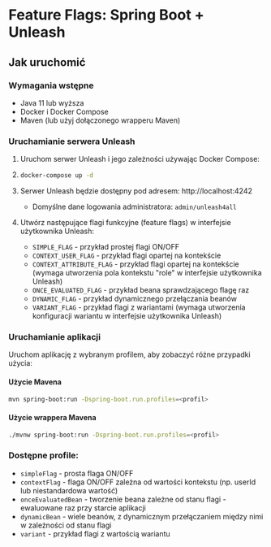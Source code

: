 # Feature Flags: Spring Boot \+ Unleash

## Jak uruchomić

### Wymagania wstępne

* Java 11 lub wyższa
* Docker i Docker Compose
* Maven (lub użyj dołączonego wrapperu Maven)

### Uruchamianie serwera Unleash

1. Uruchom serwer Unleash i jego zależności używając Docker Compose:
   
2. ```bash
   docker-compose up -d
   ```

2. Serwer Unleash będzie dostępny pod adresem: http://localhost:4242
   - Domyślne dane logowania administratora: `admin/unleash4all`
3. Utwórz następujące flagi funkcyjne (feature flags) w interfejsie użytkownika Unleash:
   - `SIMPLE_FLAG` - przykład prostej flagi ON/OFF
   - `CONTEXT_USER_FLAG` - przykład flagi opartej na kontekście
   - `CONTEXT_ATTRIBUTE_FLAG` - przykład flagi opartej na kontekście (wymaga utworzenia pola kontekstu "role" w interfejsie użytkownika Unleash)
   - `ONCE_EVALUATED_FLAG` - przykład beana sprawdzającego flagę raz
   - `DYNAMIC_FLAG` - przykład dynamicznego przełączania beanów
   - `VARIANT_FLAG` - przykład flagi z wariantami (wymaga utworzenia konfiguracji wariantu w interfejsie użytkownika Unleash)

### Uruchamianie aplikacji

Uruchom aplikację z wybranym profilem, aby zobaczyć różne przypadki użycia:

#### Użycie Mavena  
```bash
mvn spring-boot:run -Dspring-boot.run.profiles=<profil>
```

#### Użycie wrappera Mavena
```bash
./mvnw spring-boot:run -Dspring-boot.run.profiles=<profil>
```

### Dostępne profile:

- `simpleFlag` - prosta flaga ON/OFF
- `contextFlag` - flaga ON/OFF zależna od wartości kontekstu (np. userId lub niestandardowa wartość)
- `onceEvaluatedBean` - tworzenie beana zależne od stanu flagi \- ewaluowane raz przy starcie aplikacji
- `dynamicBean` - wiele beanów, z dynamicznym przełączaniem między nimi w zależności od stanu flagi
- `variant` - przykład flagi z wartością wariantu